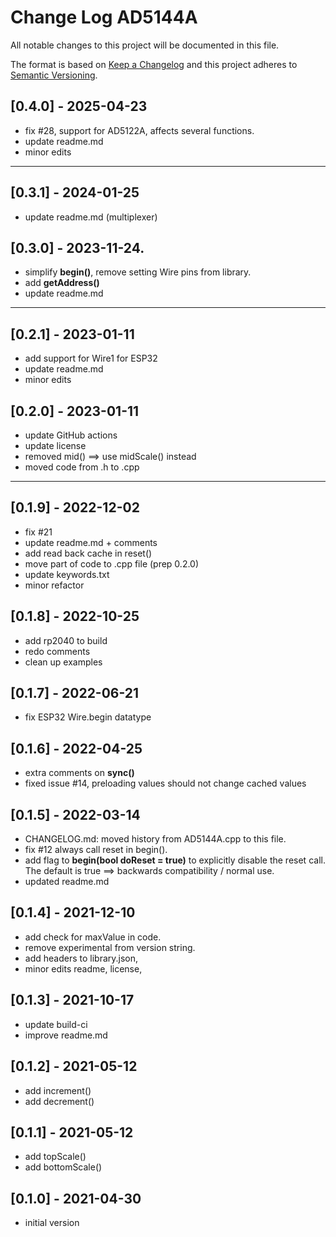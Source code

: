 # Change Log AD5144A
All notable changes to this project will be documented in this file.

The format is based on [Keep a Changelog](http://keepachangelog.com/)
and this project adheres to [Semantic Versioning](http://semver.org/).


## [0.4.0] - 2025-04-23
- fix #28, support for AD5122A, affects several functions.
- update readme.md
- minor edits

----

## [0.3.1] - 2024-01-25
- update readme.md (multiplexer)

## [0.3.0] - 2023-11-24.
- simplify **begin()**, remove setting Wire pins from library.
- add **getAddress()**
- update readme.md

----

## [0.2.1] - 2023-01-11
- add support for Wire1 for ESP32
- update readme.md
- minor edits

## [0.2.0] - 2023-01-11
- update GitHub actions
- update license
- removed mid() ==> use midScale() instead
- moved code from .h to .cpp

----

## [0.1.9] - 2022-12-02
- fix #21
- update readme.md + comments
- add read back cache in reset()
- move part of code to .cpp file (prep 0.2.0)
- update keywords.txt
- minor refactor

## [0.1.8] - 2022-10-25
- add rp2040 to build
- redo comments
- clean up examples

## [0.1.7] - 2022-06-21
- fix ESP32 Wire.begin datatype

## [0.1.6] - 2022-04-25
- extra comments on **sync()**
- fixed issue #14, preloading values should not change cached values

## [0.1.5] - 2022-03-14
- CHANGELOG.md: moved history from AD5144A.cpp to this file.
- fix #12 always call reset in begin().
- add flag to **begin(bool doReset = true)** to explicitly disable the reset
call. The default is true ==> backwards compatibility / normal use.
- updated readme.md

## [0.1.4] - 2021-12-10
- add check for maxValue in code.
- remove experimental from version string.
- add headers to library.json,
- minor edits readme, license,

## [0.1.3] - 2021-10-17
- update build-ci
- improve readme.md

## [0.1.2] - 2021-05-12
- add increment()
- add decrement()

## [0.1.1] - 2021-05-12
- add topScale()
- add bottomScale()

## [0.1.0] - 2021-04-30
- initial version


